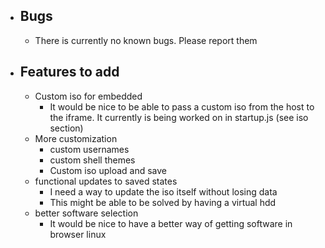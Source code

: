 - ## Bugs
  - There is currently no known bugs. Please report them
- ## Features to add 
  - Custom iso for embedded 
    - It would be nice to be able to pass a custom iso from the host to the iframe. It currently is being worked on in startup.js (see iso section)
  - More customization
    - custom usernames
    - custom shell themes
    - Custom iso upload and save
  - functional updates to saved states
    - I need a way to update the iso itself without losing data
    - This might be able to be solved by having a virtual hdd
  - better software selection
    - It would be nice to have a better way of getting software in browser linux

